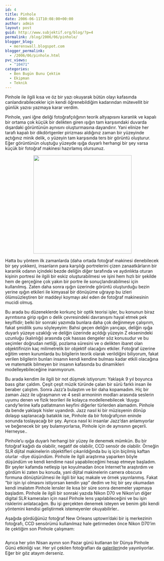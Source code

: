 ```yaml
---
id: 4
title: Pinhole
date: 2006-06-11T10:08:00+00:00
author: admin
layout: post
guid: http://www.subjektif.org/blog/?p=4
permalink: /blog/2006/06/pinhole/
blogger_blog:
  - merenswall.blogspot.com
blogger_permalink:
  - /2006/06/pinhole.html
pvc_views:
  - "10471"
categories:
  - Ben Bugün Bunu Çektim
  - Ekipman
  - Teknik
---
```

<div class="tag_list">
  Pinhole ile ilgili kısa ve öz bir yazı okuyarak bütün olayı kafasında canlandırabilecekler için kendi öğrenebildiğim kadarından mütevellit bir günlük yazısı yazmaya karar verdim.
</div>

Pinhole, yani iğne deliği fotoğrafçılığının teorik altyapısını karanlık ve kapalı bir ortama çok küçük bir delikten giren ışığın tam karşısındaki duvarda dışardaki görüntünün aynısını oluşturmasına dayandırır. Yani elinize her tarafı kapalı bir dikdörtgenler pirizması aldığınız zaman bir yüzeyinde açtığınız minik delik, o yüzeyin tam karşısında ters bir görüntü oluşturur. Eğer görüntünün oluştuğu yüzeyde ışığa duyarlı herhangi bir şey varsa küçük bir fotoğraf makinesi hazırlamış olursunuz.

<p style="text-align: center;">
  <a href="{{ site.baseurl }}/images/pinhole-Pinhole-camera.png" onblur="try {parent.deselectBloggerImageGracefully();} catch(e) {}"><img class="aligncenter" style="margin: 0px auto 10px; display: block; text-align: center; cursor: pointer; width: 320px;" src="{{ site.baseurl }}/images/pinhole-Pinhole-camera.png" border="0" alt="" /></a>
</p>

Hatta bu yöntem ilk zamanlarda (daha ortada fotoğraf makinesi denebilecek bir şey yokken), insanların para karşılığı portrelerini çizen zanaatkârların bir karanlık odanın içindeki bezde deliğin diğer tarafında ve aydınlıkta oturan kişinin portresi ile ilgili bir eskiz oluşturabilmesi ve işini hem hızlı bir şekilde hem de gerçeğine çok yakın bir portre ile sonuçlandırabilmesi için kullanılmış. Zaten daha sonra ışığın üzerinde görüntü oluşturduğu bezin yerine ışığın etkileri ile kimyasal bir dönüşüme uğrayıp bu izleri ölümsüzleştiren bir maddeyi koymayı akıl eden de fotoğraf makinesinin mucidi olmuş.

Bu arada bu düzeneklerde korkunç bir optik teorisi işler, bu konunun biraz ayrıntısına girip ışığın o delik çevresindeki davranışını hayal etmek pek keyiflidir; belki bir sonraki yazımda bunlara daha çok değinmeye çalışırım, fakat şmidilik şunu söyleyeyim: Bahsi geçen deliğin yarıçapı, deliğin ışığa duyarlı yüzeye uzaklığı ve deliğin üzerinde açıldığı yüzeyin Z eksenindeki uzunluğu (kalınlığı) arasında çok hassas dengeler söz konusudur ve bu seçimler doğrudan netliği, pozlama süresini ve o delikten ibaret olan objektifinizin kaç milimetrelik bir objektif olacağını etkiler. Fotoğraf üzerine eğitim veren kurumlarda bu bilgilerin teorik olarak verildiğini biliyorum, fakat verilen bilgilerin bunları insanın kendi kendine bulması kadar etkili olacağına ve matematik bilmeyen bir insanın kafasında bu dinamikleri modelleyebileceğine inanmıyorum.

Bu arada kendim ile ilgili bir not düşmek istiyorum: Yaklaşık 9 yıl boyunca bass gitar çaldım. Çeşit çeşit müzik türünde çalan bir sürü farklı insan ile beraber çalıştım. Sonra Jazz&#8217;a bulaştım ve bir daha kopamadım. Hiç bir zaman Jazz ile uğraşmanın ve 4 sesli armoninin modları arasında seslerin uyumu denen ve fizik teorileri ile kolayca modellenebilecek &#8216;duygu candy&#8217;lerine kafa patlatmanın keyfini diğerler türlerden alamadım. Pinhole da bende yaklaşık hisler uyandırdı. Jazz nasıl ki bir müzisyenin dönüp dolaşıp saplanacağı bataklık ise, Pinhole da bir fotoğrafçının eninde sonunda toslayacağı bir şey. Ayrıca nasıl ki insanlar Jazz&#8217;dan anlamıyorlar ve beğenecek bir şey bulamıyorlarsa, Pinhole için de aynısının geçerli. Herneyse..

Pinhole&#8217;u ışığa duyarlı herhangi bir yüzey ile denemek mümkün. Bu bir fotoğraf kağıdı da olabilir, negatif de olabilir, CCD sensör de olabilir. Örneğin SLR dijital makinelerin objektifleri çıkarıldığında bu iş için biçilmiş kaftan olurlar -diye düşündüm. Pinhole ile ilgili araştırma yaparken böyle düşündüm ve kendi kendime nasıl yapabileceğimi hesap etmeye başladım. Bir şeyler kafamda netleşip işe koyulmadan önce Internet&#8217;te araştırdım ve gördüm ki zaten bu konuda, yani dijital makinelerin camera obscura formuna dönüştürülmesi ile ilgili bir kaç makale ve örnek yayınlanmış. Fakat &#8220;bir işin iyi olmasını istiyorsan kendin yap&#8221; dedim ve hiç bir şey okumadan kendi imalatım Pinhole lensler ile kısa bir süre sonra denemeler yapmaya başladım. Pinhole ile ilgili bir sonraki yazıda Nikon D70 ve Nikon&#8217;un diğer digital SLR kameraları için nasıl Pinhole lens yapılabileceğini ve bu işin risklerini anlatacağım. Bu işi gerçekten denemek isteyen ve benim gibi kendi yöntemini kendisi geliştirmek istemeyenler okuyabilirler..

Aşağıda gördüğünüz fotoğraf New Orleans uptown&#8217;daki bir iş merkezinin fotoğrafı, CCD sensörümü kullanılmaz hale getirmeden önce Nikon D70&#8217;im ile çektiğim son Pinhole çalışmam:

<a href="{{ site.baseurl }}/images/pinhole-Working_Harder_by_evreniz-781856.jpg" onblur="try {parent.deselectBloggerImageGracefully();} catch(e) {}"><img style="margin: 0px auto 10px; display: block; text-align: center; cursor: pointer;" src="{{ site.baseurl }}/images/pinhole-Working_Harder_by_evreniz-766097.jpg" border="0" alt="" /></a>

Ayrıca her yılın Nisan ayının son Pazar günü kutlanan bir Dünya Pinhole Günü etkinliği var. Her yıl çekilen fotoğrafları da [galerileri](http://www.pinholeday.org/gallery/)nde yayınlıyorlar. Eğer bir göz atayım derseniz.
